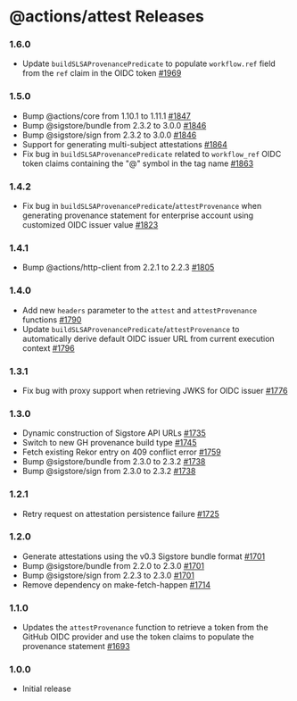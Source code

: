 # @actions/attest Releases

### 1.6.0

- Update `buildSLSAProvenancePredicate` to populate `workflow.ref` field from the `ref` claim in the OIDC token [#1969](https://github.com/actions/toolkit/pull/1969)

### 1.5.0

- Bump @actions/core from 1.10.1 to 1.11.1 [#1847](https://github.com/actions/toolkit/pull/1847)
- Bump @sigstore/bundle from 2.3.2 to 3.0.0 [#1846](https://github.com/actions/toolkit/pull/1846)
- Bump @sigstore/sign from 2.3.2 to 3.0.0 [#1846](https://github.com/actions/toolkit/pull/1846)
- Support for generating multi-subject attestations [#1864](https://github.com/actions/toolkit/pull/1865)
- Fix bug in `buildSLSAProvenancePredicate` related to `workflow_ref` OIDC token claims containing the "@" symbol in the tag name [#1863](https://github.com/actions/toolkit/pull/1863)

### 1.4.2

- Fix bug in `buildSLSAProvenancePredicate`/`attestProvenance` when generating provenance statement for enterprise account using customized OIDC issuer value [#1823](https://github.com/actions/toolkit/pull/1823)

### 1.4.1

- Bump @actions/http-client from 2.2.1 to 2.2.3 [#1805](https://github.com/actions/toolkit/pull/1805)

### 1.4.0

- Add new `headers` parameter to the `attest` and `attestProvenance` functions [#1790](https://github.com/actions/toolkit/pull/1790)
- Update `buildSLSAProvenancePredicate`/`attestProvenance` to automatically derive default OIDC issuer URL from current execution context [#1796](https://github.com/actions/toolkit/pull/1796)
### 1.3.1

- Fix bug with proxy support when retrieving JWKS for OIDC issuer [#1776](https://github.com/actions/toolkit/pull/1776)

### 1.3.0

- Dynamic construction of Sigstore API URLs [#1735](https://github.com/actions/toolkit/pull/1735)
- Switch to new GH provenance build type [#1745](https://github.com/actions/toolkit/pull/1745)
- Fetch existing Rekor entry on 409 conflict error [#1759](https://github.com/actions/toolkit/pull/1759)
- Bump @sigstore/bundle from 2.3.0 to 2.3.2 [#1738](https://github.com/actions/toolkit/pull/1738)
- Bump @sigstore/sign from 2.3.0 to 2.3.2 [#1738](https://github.com/actions/toolkit/pull/1738)

### 1.2.1

- Retry request on attestation persistence failure [#1725](https://github.com/actions/toolkit/pull/1725)

### 1.2.0

- Generate attestations using the v0.3 Sigstore bundle format [#1701](https://github.com/actions/toolkit/pull/1701)
- Bump @sigstore/bundle from 2.2.0 to 2.3.0 [#1701](https://github.com/actions/toolkit/pull/1701)
- Bump @sigstore/sign from 2.2.3 to 2.3.0 [#1701](https://github.com/actions/toolkit/pull/1701)
- Remove dependency on make-fetch-happen [#1714](https://github.com/actions/toolkit/pull/1714)

### 1.1.0

- Updates the `attestProvenance` function to retrieve a token from the GitHub OIDC provider and use the token claims to populate the provenance statement [#1693](https://github.com/actions/toolkit/pull/1693)

### 1.0.0

- Initial release

